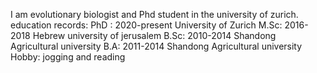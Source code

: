 I am evolutionary biologist and Phd student in the university of zurich.
education records:
 PhD : 2020-present University of Zurich
M.Sc: 2016-2018 Hebrew university of jerusalem
B.Sc: 2010-2014 Shandong Agricultural university
B.A: 2011-2014 Shandong Agricultural university
Hobby: jogging and reading
